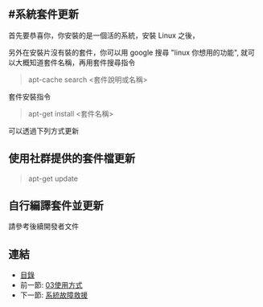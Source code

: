 #系統套件更新
---

首先要恭喜你，你安裝的是一個活的系統，安裝 Linux 之後，

另外在安裝片沒有裝的套件，你可以用 google 搜尋 "linux 你想用的功能", 就可以大概知道套件名稱，再用套件搜尋指令

> apt-cache search <套件說明或名稱>

套件安裝指令

> apt-get install <套件名稱>

可以透過下列方式更新

## 使用社群提供的套件檔更新

> apt-get update

## 自行編譯套件並更新

請參考後續開發者文件

## 連結

   * [目錄](<index.md>)
   * 前一節: [03使用方式](<03.00.md>)
   * 下一節: [系統故障救援](<03.02.md>)
